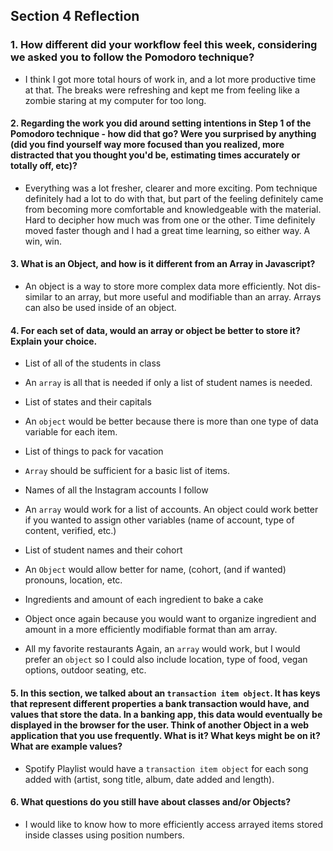 ## Section 4 Reflection

### 1. How different did your workflow feel this week, considering we asked you to follow the Pomodoro technique?
* I think I got more total hours of work in, and a lot more productive time at that. The breaks were refreshing and kept me from feeling like a zombie staring at my computer for too long.

#### 2. Regarding the work you did around setting intentions in Step 1 of the Pomodoro technique - how did that go? Were you surprised by anything (did you find yourself way more focused than you realized, more distracted that you thought you'd be, estimating times accurately or totally off, etc)?
* Everything was a lot fresher, clearer and more exciting. Pom technique definitely had a lot to do with that, but part of the feeling definitely came from becoming more comfortable and knowledgeable with the material. Hard to decipher how much was from one or the other. Time definitely moved faster though and I had a great time learning, so either way. A win, win.

#### 3. What is an Object, and how is it different from an Array in Javascript?
* An object is a way to store more complex data more efficiently. Not dis-similar to an array, but more useful and modifiable than an array. Arrays can also be used inside of an object.

#### 4. For each set of data, would an array or object be better to store it? Explain your choice.

  * List of all of the students in class
  * An `array` is all that is needed if only a list of student names is needed.


  * List of states and their capitals
  * An `object` would be better because there is more than one type of data variable for each item.


  * List of things to pack for vacation
  * `Array` should be sufficient for a basic list of items.


  * Names of all the Instagram accounts I follow
  * An `array` would work for a list of accounts. An object could work better if you wanted to assign other variables (name of account, type of content, verified, etc.)


  * List of student names and their cohort
  * An `Object` would allow better for name, (cohort, (and if wanted) pronouns, location, etc.


  * Ingredients and amount of each ingredient to bake a cake
  * Object once again because you would want to organize ingredient and amount in a more efficiently modifiable format than am array.

  * All my favorite restaurants
  Again, an `array` would work, but I would prefer an `object` so I could also include location, type of food, vegan options, outdoor seating, etc.

#### 5. In this section, we talked about an `transaction item object`. It has keys that represent different properties a bank transaction would have, and values that store the data. In a banking app, this data would eventually be displayed in the browser for the user. Think of another Object in a web application that you use frequently. What is it? What keys might be on it? What are example values?
* Spotify Playlist would have a `transaction item object` for each song added with (artist, song title, album, date added and length).


#### 6. What questions do you still have about classes and/or Objects?
* I would like to know how to more efficiently access arrayed items stored inside classes using position numbers.
